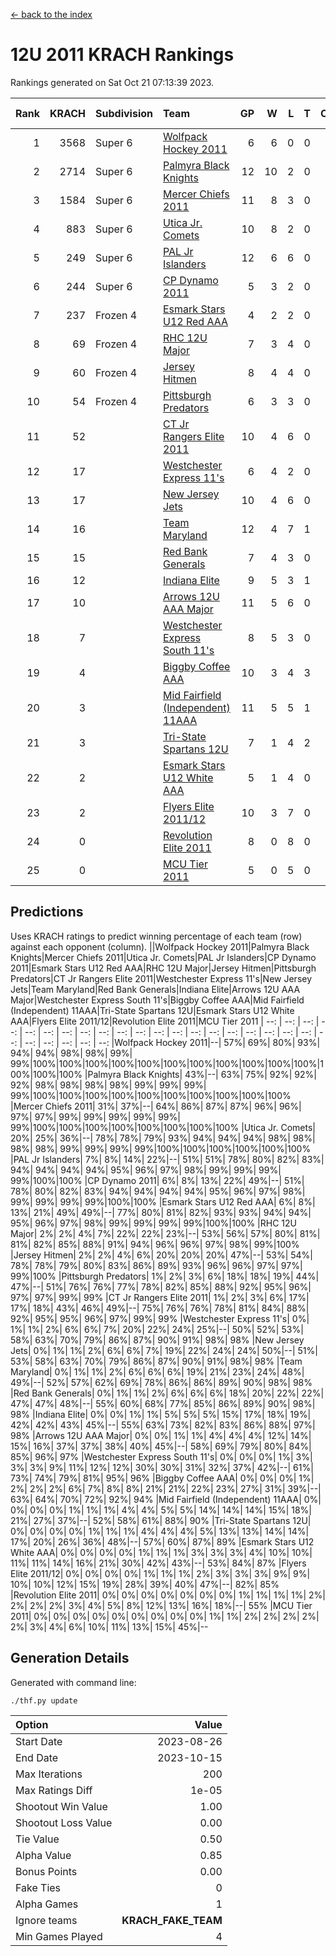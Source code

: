 [<- back to the index](readme.md)
# 12U 2011 KRACH Rankings
Rankings generated on Sat Oct 21 07:13:39 2023.

Rank|KRACH|Subdivision|Team|GP|W|L|T|OTW|OTL|SoS|Exp Wins|Win Diff
---:|---:|:---|:---|---:|---:|---:|---:|---:|---:|---:|---:|---:
1|3568|Super 6|[Wolfpack Hockey 2011](https://gamesheetstats.com/seasons/3664/teams/140937/schedule)|6|6|0|0|0|0|86|6.8|-0.0
2|2714|Super 6|[Palmyra Black Knights](https://gamesheetstats.com/seasons/3664/teams/140949/schedule)|12|10|2|0|0|0|667|10.8|-0.0
3|1584|Super 6|[Mercer Chiefs 2011](https://gamesheetstats.com/seasons/3664/teams/140936/schedule)|11|8|3|0|0|0|999|8.8|-0.0
4|883|Super 6|[Utica Jr. Comets](https://gamesheetstats.com/seasons/3664/teams/140945/schedule)|10|8|2|0|1|0|556|8.8|-0.0
5|249|Super 6|[PAL Jr Islanders](https://gamesheetstats.com/seasons/3664/teams/140943/schedule)|12|6|6|0|0|0|822|6.8|-0.0
6|244|Super 6|[CP Dynamo 2011](https://gamesheetstats.com/seasons/3664/teams/140944/schedule)|5|3|2|0|0|0|1203|3.8|-0.0
7|237|Frozen 4|[Esmark Stars U12 Red AAA](https://gamesheetstats.com/seasons/3664/teams/140951/schedule)|4|2|2|0|0|0|658|2.8|-0.0
8|69|Frozen 4|[RHC 12U Major](https://gamesheetstats.com/seasons/3664/teams/140941/schedule)|7|3|4|0|0|1|293|3.8|-0.0
9|60|Frozen 4|[Jersey Hitmen](https://gamesheetstats.com/seasons/3664/teams/140938/schedule)|8|4|4|0|0|0|117|4.8|-0.0
10|54|Frozen 4|[Pittsburgh Predators](https://gamesheetstats.com/seasons/3664/teams/140950/schedule)|6|3|3|0|0|0|468|3.8|-0.0
11|52||[CT Jr Rangers Elite 2011](https://gamesheetstats.com/seasons/3664/teams/140931/schedule)|10|4|6|0|0|0|850|4.8|-0.0
12|17||[Westchester Express 11's](https://gamesheetstats.com/seasons/3664/teams/140948/schedule)|6|4|2|0|0|0|15|4.9|0.0
13|17||[New Jersey Jets](https://gamesheetstats.com/seasons/3664/teams/140939/schedule)|10|4|6|0|1|0|186|4.8|-0.0
14|16||[Team Maryland](https://gamesheetstats.com/seasons/3664/teams/140954/schedule)|12|4|7|1|0|0|848|5.4|0.0
15|15||[Red Bank Generals](https://gamesheetstats.com/seasons/3664/teams/140940/schedule)|7|4|3|0|0|0|46|4.9|0.0
16|12||[Indiana Elite](https://gamesheetstats.com/seasons/3664/teams/144353/schedule)|9|5|3|1|0|0|36|6.4|0.0
17|10||[Arrows 12U AAA Major](https://gamesheetstats.com/seasons/3664/teams/140946/schedule)|11|5|6|0|1|0|192|5.9|0.0
18|7||[Westchester Express South 11's](https://gamesheetstats.com/seasons/3664/teams/140947/schedule)|8|5|3|0|0|0|11|5.9|0.0
19|4||[Biggby Coffee AAA](https://gamesheetstats.com/seasons/3664/teams/144351/schedule)|10|3|4|3|0|0|7|5.4|0.0
20|3||[Mid Fairfield (Independent) 11AAA](https://gamesheetstats.com/seasons/3664/teams/140933/schedule)|11|5|5|1|0|1|6|6.4|0.0
21|3||[Tri-State Spartans 12U](https://gamesheetstats.com/seasons/3664/teams/144352/schedule)|7|1|4|2|0|0|6|2.9|0.0
22|2||[Esmark Stars U12 White AAA](https://gamesheetstats.com/seasons/3664/teams/140952/schedule)|5|1|4|0|0|0|18|1.9|0.0
23|2||[Flyers Elite 2011/12](https://gamesheetstats.com/seasons/3664/teams/140942/schedule)|10|3|7|0|0|1|8|3.9|0.0
24|0||[Revolution Elite 2011](https://gamesheetstats.com/seasons/3664/teams/140953/schedule)|8|0|8|0|0|0|6|0.9|0.0
25|0||[MCU Tier 2011](https://gamesheetstats.com/seasons/3664/teams/140932/schedule)|5|0|5|0|0|0|2|0.9|0.0

## Predictions
Uses KRACH ratings to predict winning percentage of each team (row) against each opponent (column).
||Wolfpack Hockey 2011|Palmyra Black Knights|Mercer Chiefs 2011|Utica Jr. Comets|PAL Jr Islanders|CP Dynamo 2011|Esmark Stars U12 Red AAA|RHC 12U Major|Jersey Hitmen|Pittsburgh Predators|CT Jr Rangers Elite 2011|Westchester Express 11's|New Jersey Jets|Team Maryland|Red Bank Generals|Indiana Elite|Arrows 12U AAA Major|Westchester Express South 11's|Biggby Coffee AAA|Mid Fairfield (Independent) 11AAA|Tri-State Spartans 12U|Esmark Stars U12 White AAA|Flyers Elite 2011/12|Revolution Elite 2011|MCU Tier 2011
| --: | --: | --: | --: | --: | --: | --: | --: | --: | --: | --: | --: | --: | --: | --: | --: | --: | --: | --: | --: | --: | --: | --: | --: | --: | --: 
|Wolfpack Hockey 2011|--| 57%| 69%| 80%| 93%| 94%| 94%| 98%| 98%| 99%| 99%|100%|100%|100%|100%|100%|100%|100%|100%|100%|100%|100%|100%|100%|100%
|Palmyra Black Knights| 43%|--| 63%| 75%| 92%| 92%| 92%| 98%| 98%| 98%| 98%| 99%| 99%| 99%| 99%|100%|100%|100%|100%|100%|100%|100%|100%|100%|100%
|Mercer Chiefs 2011| 31%| 37%|--| 64%| 86%| 87%| 87%| 96%| 96%| 97%| 97%| 99%| 99%| 99%| 99%| 99%| 99%|100%|100%|100%|100%|100%|100%|100%|100%
|Utica Jr. Comets| 20%| 25%| 36%|--| 78%| 78%| 79%| 93%| 94%| 94%| 94%| 98%| 98%| 98%| 98%| 99%| 99%| 99%| 99%|100%|100%|100%|100%|100%|100%
|PAL Jr Islanders|  7%|  8%| 14%| 22%|--| 51%| 51%| 78%| 80%| 82%| 83%| 94%| 94%| 94%| 94%| 95%| 96%| 97%| 98%| 99%| 99%| 99%| 99%|100%|100%
|CP Dynamo 2011|  6%|  8%| 13%| 22%| 49%|--| 51%| 78%| 80%| 82%| 83%| 94%| 94%| 94%| 94%| 95%| 96%| 97%| 98%| 99%| 99%| 99%| 99%|100%|100%
|Esmark Stars U12 Red AAA|  6%|  8%| 13%| 21%| 49%| 49%|--| 77%| 80%| 81%| 82%| 93%| 93%| 94%| 94%| 95%| 96%| 97%| 98%| 99%| 99%| 99%| 99%|100%|100%
|RHC 12U Major|  2%|  2%|  4%|  7%| 22%| 22%| 23%|--| 53%| 56%| 57%| 80%| 81%| 81%| 82%| 85%| 88%| 91%| 94%| 96%| 96%| 97%| 98%| 99%|100%
|Jersey Hitmen|  2%|  2%|  4%|  6%| 20%| 20%| 20%| 47%|--| 53%| 54%| 78%| 78%| 79%| 80%| 83%| 86%| 89%| 93%| 96%| 96%| 97%| 97%| 99%|100%
|Pittsburgh Predators|  1%|  2%|  3%|  6%| 18%| 18%| 19%| 44%| 47%|--| 51%| 76%| 76%| 77%| 78%| 82%| 85%| 88%| 92%| 95%| 96%| 97%| 97%| 99%| 99%
|CT Jr Rangers Elite 2011|  1%|  2%|  3%|  6%| 17%| 17%| 18%| 43%| 46%| 49%|--| 75%| 76%| 76%| 78%| 81%| 84%| 88%| 92%| 95%| 95%| 96%| 97%| 99%| 99%
|Westchester Express 11's|  0%|  1%|  1%|  2%|  6%|  6%|  7%| 20%| 22%| 24%| 25%|--| 50%| 52%| 53%| 58%| 63%| 70%| 79%| 86%| 87%| 90%| 91%| 98%| 98%
|New Jersey Jets|  0%|  1%|  1%|  2%|  6%|  6%|  7%| 19%| 22%| 24%| 24%| 50%|--| 51%| 53%| 58%| 63%| 70%| 79%| 86%| 87%| 90%| 91%| 98%| 98%
|Team Maryland|  0%|  1%|  1%|  2%|  6%|  6%|  6%| 19%| 21%| 23%| 24%| 48%| 49%|--| 52%| 57%| 62%| 69%| 78%| 86%| 86%| 89%| 90%| 98%| 98%
|Red Bank Generals|  0%|  1%|  1%|  2%|  6%|  6%|  6%| 18%| 20%| 22%| 22%| 47%| 47%| 48%|--| 55%| 60%| 68%| 77%| 85%| 86%| 89%| 90%| 98%| 98%
|Indiana Elite|  0%|  0%|  1%|  1%|  5%|  5%|  5%| 15%| 17%| 18%| 19%| 42%| 42%| 43%| 45%|--| 55%| 63%| 73%| 82%| 83%| 86%| 88%| 97%| 98%
|Arrows 12U AAA Major|  0%|  0%|  1%|  1%|  4%|  4%|  4%| 12%| 14%| 15%| 16%| 37%| 37%| 38%| 40%| 45%|--| 58%| 69%| 79%| 80%| 84%| 85%| 96%| 97%
|Westchester Express South 11's|  0%|  0%|  0%|  1%|  3%|  3%|  3%|  9%| 11%| 12%| 12%| 30%| 30%| 31%| 32%| 37%| 42%|--| 61%| 73%| 74%| 79%| 81%| 95%| 96%
|Biggby Coffee AAA|  0%|  0%|  0%|  1%|  2%|  2%|  2%|  6%|  7%|  8%|  8%| 21%| 21%| 22%| 23%| 27%| 31%| 39%|--| 63%| 64%| 70%| 72%| 92%| 94%
|Mid Fairfield (Independent) 11AAA|  0%|  0%|  0%|  0%|  1%|  1%|  1%|  4%|  4%|  5%|  5%| 14%| 14%| 14%| 15%| 18%| 21%| 27%| 37%|--| 52%| 58%| 61%| 88%| 90%
|Tri-State Spartans 12U|  0%|  0%|  0%|  0%|  1%|  1%|  1%|  4%|  4%|  4%|  5%| 13%| 13%| 14%| 14%| 17%| 20%| 26%| 36%| 48%|--| 57%| 60%| 87%| 89%
|Esmark Stars U12 White AAA|  0%|  0%|  0%|  0%|  1%|  1%|  1%|  3%|  3%|  3%|  4%| 10%| 10%| 11%| 11%| 14%| 16%| 21%| 30%| 42%| 43%|--| 53%| 84%| 87%
|Flyers Elite 2011/12|  0%|  0%|  0%|  0%|  1%|  1%|  1%|  2%|  3%|  3%|  3%|  9%|  9%| 10%| 10%| 12%| 15%| 19%| 28%| 39%| 40%| 47%|--| 82%| 85%
|Revolution Elite 2011|  0%|  0%|  0%|  0%|  0%|  0%|  0%|  1%|  1%|  1%|  1%|  2%|  2%|  2%|  2%|  3%|  4%|  5%|  8%| 12%| 13%| 16%| 18%|--| 55%
|MCU Tier 2011|  0%|  0%|  0%|  0%|  0%|  0%|  0%|  0%|  0%|  1%|  1%|  2%|  2%|  2%|  2%|  2%|  3%|  4%|  6%| 10%| 11%| 13%| 15%| 45%|--

## Generation Details

Generated with command line:
```
./thf.py update
```

| Option | Value |
| :----- | ----: |
| Start Date | 2023-08-26 |
| End Date | 2023-10-15 |
| Max Iterations | 200 |
| Max Ratings Diff | 1e-05 |
| Shootout Win Value | 1.00 |
| Shootout Loss Value | 0.00 |
| Tie Value | 0.50 |
| Alpha Value | 0.85 |
| Bonus Points | 0.00 |
| Fake Ties | 0 |
| Alpha Games | 1 |
| Ignore teams | __KRACH_FAKE_TEAM__ |
| Min Games Played | 4 |

